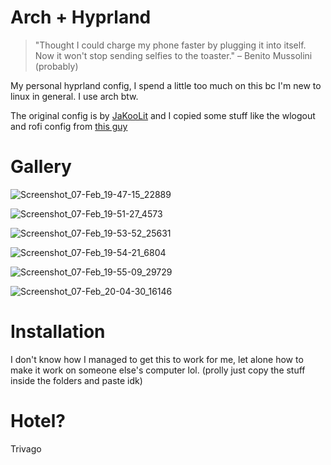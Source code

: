 # Arch + Hyprland 

> "Thought I could charge my phone faster by plugging it into itself. Now it won't stop sending selfies to the toaster." – Benito Mussolini (probably)

My personal hyprland config, I spend a little too much on this bc I'm new to linux in general. I use arch btw.

The original config is by [JaKooLit](https://github.com/JaKooLit/Hyprland-Dots) and I copied some stuff like the wlogout and rofi config from [this guy](https://www.youtube.com/watch?v=_Capa8hBaPk)

# Gallery 


![Screenshot_07-Feb_19-47-15_22889](https://github.com/ImxTreme21/dotfiles/assets/69317502/d230a391-b804-4bfd-ad07-8f3667062202)

![Screenshot_07-Feb_19-51-27_4573](https://github.com/ImxTreme21/dotfiles/assets/69317502/bce28f96-013c-44ef-b38a-0cc2e0e66cd5)

![Screenshot_07-Feb_19-53-52_25631](https://github.com/ImxTreme21/dotfiles/assets/69317502/6d06af24-8efe-440b-bcfc-ebfbb2a2fb4a)

![Screenshot_07-Feb_19-54-21_6804](https://github.com/ImxTreme21/dotfiles/assets/69317502/615b226d-7338-4d77-8f0e-13fe31cddd90)

![Screenshot_07-Feb_19-55-09_29729](https://github.com/ImxTreme21/dotfiles/assets/69317502/3e23ec5e-4dd5-4cd9-b35e-123e8da54318)

![Screenshot_07-Feb_20-04-30_16146](https://github.com/ImxTreme21/dotfiles/assets/69317502/0bc930fa-587e-4309-98c7-2d096b2bbd44)

# Installation

I don't know how I managed to get this to work for me, let alone how to make it work on someone else's computer lol. (prolly just copy the stuff inside the folders and paste idk)

# Hotel?

Trivago
